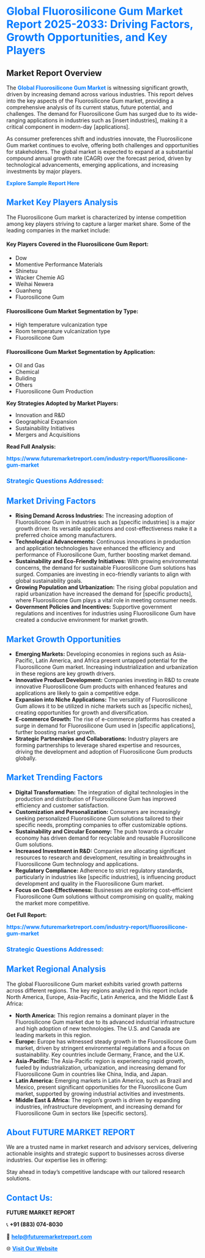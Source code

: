 <h1 style="color: #007BFF;">Global Fluorosilicone Gum Market Report 2025-2033: Driving Factors, Growth Opportunities, and Key Players</h1>

<section id="overview">
<h2>Market Report Overview</h2>
<p>The <a href="https://www.futuremarketreport.com/industry-report/fluorosilicone-gum-market" style="color: #007BFF; text-decoration: none;"><strong>Global Fluorosilicone Gum Market</strong></a> is witnessing significant growth, driven by increasing demand across various industries. This report delves into the key aspects of the Fluorosilicone Gum market, providing a comprehensive analysis of its current status, future potential, and challenges. The demand for Fluorosilicone Gum has surged due to its wide-ranging applications in industries such as [insert industries], making it a critical component in modern-day [applications].</p>
<p>As consumer preferences shift and industries innovate, the Fluorosilicone Gum market continues to evolve, offering both challenges and opportunities for stakeholders. The global market is expected to expand at a substantial compound annual growth rate (CAGR) over the forecast period, driven by technological advancements, emerging applications, and increasing investments by major players.</p>
</section>

<section id="overview">
<p><a href="https://www.futuremarketreport.com/request-sample/reportId=110579" style="color: #007BFF; text-decoration: none;"><strong>Explore Sample Report Here</strong></a></p>
</section>

<section id="key-players">
<h2 style="color: #007BFF;">Market Key Players Analysis</h2>
<p>The Fluorosilicone Gum market is characterized by intense competition among key players striving to capture a larger market share. Some of the leading companies in the market include:</p>
<h4>Key Players Covered in the Fluorosilicone Gum Report:</h4>
<ul><li>Dow</li><li>Momentive Performance Materials</li><li>Shinetsu</li><li>Wacker Chemie AG</li><li>Weihai Newera</li><li>Guanheng</li><li>Fluorosilicone Gum</li></ul>
<h4>Fluorosilicone Gum Market Segmentation by Type:</h4>
<ul><li>High temperature vulcanization type</li><li>Room temperature vulcanization type</li><li>Fluorosilicone Gum</li></ul>

<h4>Fluorosilicone Gum Market Segmentation by Application:</h4>
<ul><li>Oil and Gas</li><li>Chemical</li><li>Buliding</li><li>Others</li><li>Fluorosilicone Gum Production</li></ul>
<p><strong>Key Strategies Adopted by Market Players:</strong></p>
<ul>
<li>Innovation and R&D</li>
<li>Geographical Expansion</li>
<li>Sustainability Initiatives</li>
<li>Mergers and Acquisitions</li>
</ul>
</section>

<section>
<p><strong>Read Full Analysis: </strong></p><a href="https://www.futuremarketreport.com/industry-report/fluorosilicone-gum-market" style="color: #007BFF; text-decoration: none;"><strong>https://www.futuremarketreport.com/industry-report/fluorosilicone-gum-market</strong></a>
<h3 style="color: #007BFF;">Strategic Questions Addressed:</h3>
</section>

<section id="driving-factors">
<h2 style="color: #007BFF;">Market Driving Factors</h2>
<ul>
<li><strong>Rising Demand Across Industries:</strong> The increasing adoption of Fluorosilicone Gum in industries such as [specific industries] is a major growth driver. Its versatile applications and cost-effectiveness make it a preferred choice among manufacturers.</li>
<li><strong>Technological Advancements:</strong> Continuous innovations in production and application technologies have enhanced the efficiency and performance of Fluorosilicone Gum, further boosting market demand.</li>
<li><strong>Sustainability and Eco-Friendly Initiatives:</strong> With growing environmental concerns, the demand for sustainable Fluorosilicone Gum solutions has surged. Companies are investing in eco-friendly variants to align with global sustainability goals.</li>
<li><strong>Growing Population and Urbanization:</strong> The rising global population and rapid urbanization have increased the demand for [specific products], where Fluorosilicone Gum plays a vital role in meeting consumer needs.</li>
<li><strong>Government Policies and Incentives:</strong> Supportive government regulations and incentives for industries using Fluorosilicone Gum have created a conducive environment for market growth.</li>
</ul>
</section>

<section id="growth-opportunities">
<h2 style="color: #007BFF;">Market Growth Opportunities</h2>
<ul>
<li><strong>Emerging Markets:</strong> Developing economies in regions such as Asia-Pacific, Latin America, and Africa present untapped potential for the Fluorosilicone Gum market. Increasing industrialization and urbanization in these regions are key growth drivers.</li>
<li><strong>Innovative Product Development:</strong> Companies investing in R&D to create innovative Fluorosilicone Gum products with enhanced features and applications are likely to gain a competitive edge.</li>
<li><strong>Expansion into Niche Applications:</strong> The versatility of Fluorosilicone Gum allows it to be utilized in niche markets such as [specific niches], creating opportunities for growth and diversification.</li>
<li><strong>E-commerce Growth:</strong> The rise of e-commerce platforms has created a surge in demand for Fluorosilicone Gum used in [specific applications], further boosting market growth.</li>
<li><strong>Strategic Partnerships and Collaborations:</strong> Industry players are forming partnerships to leverage shared expertise and resources, driving the development and adoption of Fluorosilicone Gum products globally.</li>
</ul>
</section>

<section id="trending-factors">
<h2 style="color: #007BFF;">Market Trending Factors</h2>
<ul>
<li><strong>Digital Transformation:</strong> The integration of digital technologies in the production and distribution of Fluorosilicone Gum has improved efficiency and customer satisfaction.</li>
<li><strong>Customization and Personalization:</strong> Consumers are increasingly seeking personalized Fluorosilicone Gum solutions tailored to their specific needs, prompting companies to offer customizable options.</li>
<li><strong>Sustainability and Circular Economy:</strong> The push towards a circular economy has driven demand for recyclable and reusable Fluorosilicone Gum solutions.</li>
<li><strong>Increased Investment in R&D:</strong> Companies are allocating significant resources to research and development, resulting in breakthroughs in Fluorosilicone Gum technology and applications.</li>
<li><strong>Regulatory Compliance:</strong> Adherence to strict regulatory standards, particularly in industries like [specific industries], is influencing product development and quality in the Fluorosilicone Gum market.</li>
<li><strong>Focus on Cost-Effectiveness:</strong> Businesses are exploring cost-efficient Fluorosilicone Gum solutions without compromising on quality, making the market more competitive.</li>
</ul>
</section>

<section>
<p><strong>Get Full Report: </strong></p><a href="https://www.futuremarketreport.com/industry-report/fluorosilicone-gum-market" style="color: #007BFF; text-decoration: none;"><strong>https://www.futuremarketreport.com/industry-report/fluorosilicone-gum-market</strong></a>
<h3 style="color: #007BFF;">Strategic Questions Addressed:</h3>
</section>


<section id="regional-analysis">
<h2 style="color: #007BFF;">Market Regional Analysis</h2>
<p>The global Fluorosilicone Gum market exhibits varied growth patterns across different regions. The key regions analyzed in this report include North America, Europe, Asia-Pacific, Latin America, and the Middle East & Africa:</p>
<ul>
<li><strong>North America:</strong> This region remains a dominant player in the Fluorosilicone Gum market due to its advanced industrial infrastructure and high adoption of new technologies. The U.S. and Canada are leading markets in this region.</li>
<li><strong>Europe:</strong> Europe has witnessed steady growth in the Fluorosilicone Gum market, driven by stringent environmental regulations and a focus on sustainability. Key countries include Germany, France, and the U.K.</li>
<li><strong>Asia-Pacific:</strong> The Asia-Pacific region is experiencing rapid growth, fueled by industrialization, urbanization, and increasing demand for Fluorosilicone Gum in countries like China, India, and Japan.</li>
<li><strong>Latin America:</strong> Emerging markets in Latin America, such as Brazil and Mexico, present significant opportunities for the Fluorosilicone Gum market, supported by growing industrial activities and investments.</li>
<li><strong>Middle East & Africa:</strong> The region’s growth is driven by expanding industries, infrastructure development, and increasing demand for Fluorosilicone Gum in sectors like [specific sectors].</li>
</ul>
</section>

<footer>
<h2 style="color: #007BFF;">About FUTURE MARKET REPORT</h2>
<p>We are a trusted name in market research and advisory services, delivering actionable insights and strategic support to businesses across diverse industries. Our expertise lies in offering:</p>

<p>Stay ahead in today’s competitive landscape with our tailored research solutions.</p>

<h2 style="color: #007BFF;">Contact Us:</h2>
<p><strong>FUTURE MARKET REPORT</strong></p>
<p>📞 <strong>+91 (883) 074-8030</strong></p>
<p>📧 <strong><a href="mailto:help@futuremarketreport.com" style="color: #007BFF;">help@futuremarketreport.com</a></strong></p>
<p>🌐 <strong><a href="https://www.futuremarketreport.com/" style="color: #007BFF;">Visit Our Website</a></strong></p>
</footer>